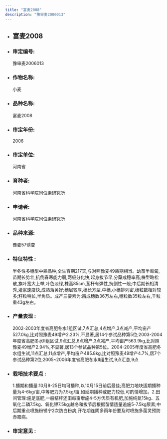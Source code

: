 ```yaml
---
title: "富麦2008"
description: "豫审麦2006013"
---
```

* ## 富麦2008
* ###  审定编号:  
   豫审麦2006013

*  ### 作物名称:  
   小麦

*   ###  品种名称: 
    富麦2008

*   ### 审定年份: 
    2006

*   ### 审定单位:  
    河南省

*   ### 育种者:  
    河南省科学院同位素研究所

*   ### 申请者:  
    河南省科学院同位素研究所

*   ### 品种来源:  
    豫麦57诱变

*   ### 特征特性 : 
    半冬性多穗型中熟品种,全生育期217天,与对照豫麦49熟期相当。幼苗半匍匐,苗期长势壮,抗倒春寒能力弱,两极分化快,起身拔节早,分蘖成穗率高;株型略松散,旗叶宽大上举,叶色淡绿,株高85cm,茎杆有弹性,抗倒性一般;中后期长相清秀,灌浆速度快,成熟落黄好;穗层较厚,穗长方型,中穗,小穗排列密,穗粒数相对较多;籽粒稍长,半角质。成产三要素为:亩成穗数36万左右,穗粒数35粒左右,千粒重43g左右。

*   ### 产量表现 : 
    2002-2003年度省高肥冬水1组区试,7点汇总,4点增产,3点减产,平均亩产527.0kg,比对照豫麦49增产2.23%,不显著,居14个参试品种第5位;2003-2004年度省高肥冬水Ⅱ组区试,9点汇总,6点增产,3点减产,平均亩产563.9kg,比对照豫麦49增产2.94%,不显著,居13个参试品种第5位。2004-2005年度省高肥冬水组生试,11点汇总,11点增产,平均亩产485.8kg,比对照豫麦49增产4.7%,居7个参试品种第2位;2005~2006年度省高肥冬水Ⅱ组生试,9点汇总,9点

*   ### 栽培技术要点 : 
    1.播期和播量:10月8-25日均可播种,以10月15日前后最佳;高肥力地块适期播种量为4-6kg/亩,中等肥力为7.5kg/亩,如延期播种或肥力较低,可酌情增加。2.田间管理:施足底肥,一般秸秆还田每亩增施4-5方优质有机肥,加施纯氮15kg、五氧化二磷7.5kg、氧化钾7.5kg;越冬和拔节后根据苗情适量追施5-7.5kg尿素;中后期重点喷施粉锈宁2次防白粉病,开花期连阴多雨年份要及时喷施多菌灵预防赤霉病。

*   ### 审定意见 : 
    
